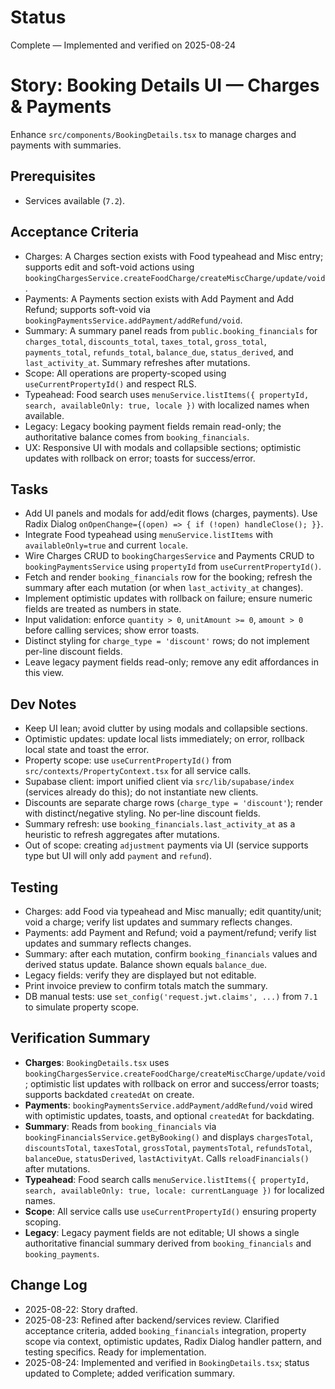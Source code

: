 # Status
Complete — Implemented and verified on 2025-08-24

# Story: Booking Details UI — Charges & Payments
Enhance `src/components/BookingDetails.tsx` to manage charges and payments with summaries.

## Prerequisites
- Services available (`7.2`).

## Acceptance Criteria
- Charges: A Charges section exists with Food typeahead and Misc entry; supports edit and soft-void actions using `bookingChargesService.createFoodCharge/createMiscCharge/update/void`.
- Payments: A Payments section exists with Add Payment and Add Refund; supports soft-void via `bookingPaymentsService.addPayment/addRefund/void`.
- Summary: A summary panel reads from `public.booking_financials` for `charges_total`, `discounts_total`, `taxes_total`, `gross_total`, `payments_total`, `refunds_total`, `balance_due`, `status_derived`, and `last_activity_at`. Summary refreshes after mutations.
- Scope: All operations are property-scoped using `useCurrentPropertyId()` and respect RLS.
- Typeahead: Food search uses `menuService.listItems({ propertyId, search, availableOnly: true, locale })` with localized names when available.
- Legacy: Legacy booking payment fields remain read-only; the authoritative balance comes from `booking_financials`.
- UX: Responsive UI with modals and collapsible sections; optimistic updates with rollback on error; toasts for success/error.

## Tasks
- Add UI panels and modals for add/edit flows (charges, payments). Use Radix Dialog `onOpenChange={(open) => { if (!open) handleClose(); }}`.
- Integrate Food typeahead using `menuService.listItems` with `availableOnly=true` and current `locale`.
- Wire Charges CRUD to `bookingChargesService` and Payments CRUD to `bookingPaymentsService` using `propertyId` from `useCurrentPropertyId()`.
- Fetch and render `booking_financials` row for the booking; refresh the summary after each mutation (or when `last_activity_at` changes).
- Implement optimistic updates with rollback on failure; ensure numeric fields are treated as numbers in state.
- Input validation: enforce `quantity > 0`, `unitAmount >= 0`, `amount > 0` before calling services; show error toasts.
- Distinct styling for `charge_type = 'discount'` rows; do not implement per-line discount fields.
- Leave legacy payment fields read-only; remove any edit affordances in this view.

## Dev Notes
- Keep UI lean; avoid clutter by using modals and collapsible sections.
- Optimistic updates: update local lists immediately; on error, rollback local state and toast the error.
- Property scope: use `useCurrentPropertyId()` from `src/contexts/PropertyContext.tsx` for all service calls.
- Supabase client: import unified client via `src/lib/supabase/index` (services already do this); do not instantiate new clients.
- Discounts are separate charge rows (`charge_type = 'discount'`); render with distinct/negative styling. No per-line discount fields.
- Summary refresh: use `booking_financials.last_activity_at` as a heuristic to refresh aggregates after mutations.
- Out of scope: creating `adjustment` payments via UI (service supports type but UI will only add `payment` and `refund`).

## Testing
- Charges: add Food via typeahead and Misc manually; edit quantity/unit; void a charge; verify list updates and summary reflects changes.
- Payments: add Payment and Refund; void a payment/refund; verify list updates and summary reflects changes.
- Summary: after each mutation, confirm `booking_financials` values and derived status update. Balance shown equals `balance_due`.
- Legacy fields: verify they are displayed but not editable.
- Print invoice preview to confirm totals match the summary.
- DB manual tests: use `set_config('request.jwt.claims', ...)` from `7.1` to simulate property scope.

## Verification Summary
- __Charges__: `BookingDetails.tsx` uses `bookingChargesService.createFoodCharge/createMiscCharge/update/void`; optimistic list updates with rollback on error and success/error toasts; supports backdated `createdAt` on create.
- __Payments__: `bookingPaymentsService.addPayment/addRefund/void` wired with optimistic updates, toasts, and optional `createdAt` for backdating.
- __Summary__: Reads from `booking_financials` via `bookingFinancialsService.getByBooking()` and displays `chargesTotal`, `discountsTotal`, `taxesTotal`, `grossTotal`, `paymentsTotal`, `refundsTotal`, `balanceDue`, `statusDerived`, `lastActivityAt`. Calls `reloadFinancials()` after mutations.
- __Typeahead__: Food search calls `menuService.listItems({ propertyId, search, availableOnly: true, locale: currentLanguage })` for localized names.
- __Scope__: All service calls use `useCurrentPropertyId()` ensuring property scoping.
- __Legacy__: Legacy payment fields are not editable; UI shows a single authoritative financial summary derived from `booking_financials` and `booking_payments`.

## Change Log
- 2025-08-22: Story drafted.
- 2025-08-23: Refined after backend/services review. Clarified acceptance criteria, added `booking_financials` integration, property scope via context, optimistic updates, Radix Dialog handler pattern, and testing specifics. Ready for implementation.
- 2025-08-24: Implemented and verified in `BookingDetails.tsx`; status updated to Complete; added verification summary.
